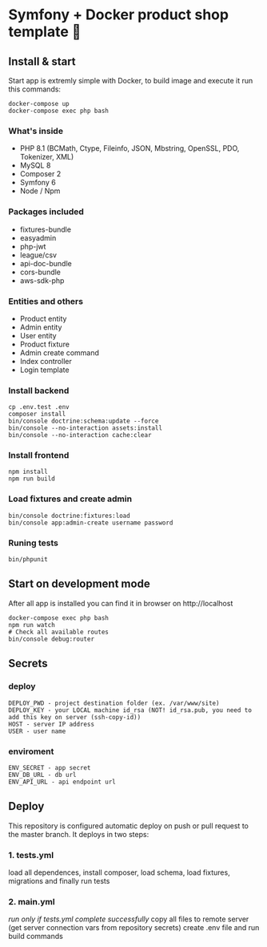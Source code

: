 # Symfony + Docker product shop template 🐳

## Install & start

Start app is extremly simple with Docker, to build image and execute it run this commands:

```
docker-compose up
docker-compose exec php bash
```

### What's inside

- PHP 8.1 (BCMath, Ctype, Fileinfo, JSON, Mbstring, OpenSSL, PDO, Tokenizer, XML)
- MySQL 8
- Composer 2
- Symfony 6
- Node / Npm

### Packages included 

- fixtures-bundle
- easyadmin
- php-jwt
- league/csv
- api-doc-bundle
- cors-bundle
- aws-sdk-php

### Entities and others

- Product entity
- Admin entity
- User entity
- Product fixture
- Admin create command
- Index controller
- Login template

### Install backend

```
cp .env.test .env
composer install
bin/console doctrine:schema:update --force
bin/console --no-interaction assets:install
bin/console --no-interaction cache:clear
```

### Install frontend

```
npm install
npm run build 
```

### Load fixtures and create admin

```
bin/console doctrine:fixtures:load
bin/console app:admin-create username password
```

### Runing tests


```
bin/phpunit 
```

## Start on development mode

After all app is installed you can find it in browser on http://localhost

```
docker-compose exec php bash
npm run watch
# Check all available routes
bin/console debug:router
```


## Secrets

### deploy
```
DEPLOY_PWD - project destination folder (ex. /var/www/site)
DEPLOY_KEY - your LOCAL machine id_rsa (NOT! id_rsa.pub, you need to add this key on server (ssh-copy-id))
HOST - server IP address
USER - user name
```
### enviroment
```
ENV_SECRET - app secret
ENV_DB_URL - db url
ENV_API_URL - api endpoint url
```

## Deploy

This repository is configured automatic deploy on push or pull request to the master branch. 
It deploys in two steps:

### 1. tests.yml 

load all dependences, install composer, load schema, load fixtures, migrations and finally run tests

### 2. main.yml 

_run only if tests.yml complete successfully_
copy all files to remote server (get server connection vars from repository secrets)
create .env file and run build commands
